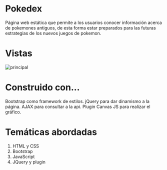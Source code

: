 # Pokedex

Página web estática que permite a los usuarios conocer información acerca de pokemones antiguos, de esta forma estar preparados para las futuras estrategias de los nuevos juegos de pokemon.

# Vistas

![principal](https://user-images.githubusercontent.com/63039556/98733198-ee8cfa00-237e-11eb-9fde-746c7f4baa8d.png)

# Construido con...

Bootstrap como framework de estilos.
jQuery para dar dinamismo a la página.
AJAX para consultar a la api.
Plugin Canvas JS para realizar el gráfico.

# Temáticas abordadas

 1. HTML y CSS
 2. Bootstrap
 3. JavaScript
 4. JQuery y plugin
